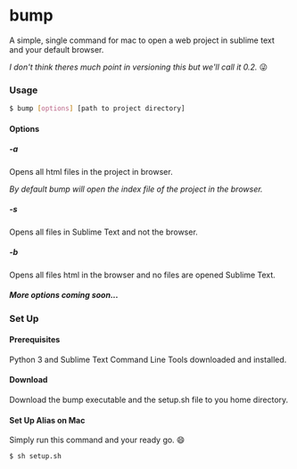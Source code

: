 # bump
A simple, single command for mac to open a web project in sublime text and your default browser.

*I don't think theres much point in versioning this but we'll call it 0.2.* :stuck_out_tongue_winking_eye:
### Usage
```bash
$ bump [options] [path to project directory]
```
#### Options
##### -a
Opens all html files in the project in browser.

*By default bump will open the index file of the project in the browser.*
##### -s
Opens all files in Sublime Text and not the browser.
##### -b
Opens all files html in the browser and no files are opened Sublime Text.
##### *More options coming soon...*
### Set Up
#### Prerequisites
Python 3 and Sublime Text Command Line Tools downloaded and installed.
#### Download
Download the bump executable and the setup.sh file to you home directory.
#### Set Up Alias on Mac
Simply run this command and your ready go. :smile:
```bash
$ sh setup.sh
```

